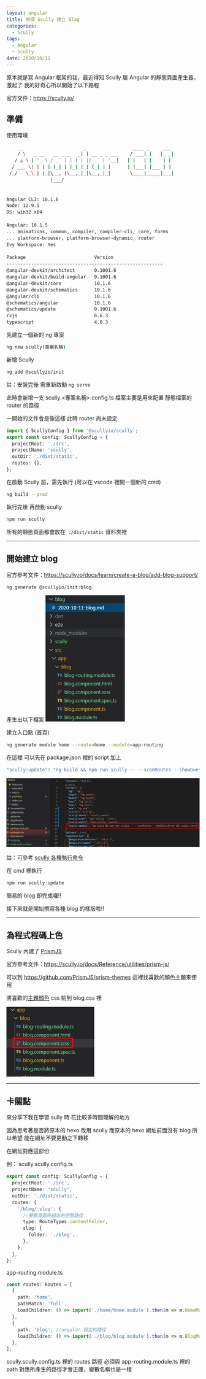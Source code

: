 ```yaml
---
layout: angular
title: 初探 Scully 建立 blog
categories:
  - Scully
tags:
  - Angular
  - Scully
date: 2020/10/11
---
```


原本就是寫 Angular 框架的我，最近得知 Scully 屬 Angular 的靜態頁面產生器，激起了
我的好奇心所以開始了以下路程

官方文件：https://scully.io/

## 準備

使用環境

```bash
     _                      _                 ____ _     ___
    / \   _ __   __ _ _   _| | __ _ _ __     / ___| |   |_ _|
   / △ \ | '_ \ / _` | | | | |/ _` | '__|   | |   | |    | |
  / ___ \| | | | (_| | |_| | | (_| | |      | |___| |___ | |
 /_/   \_\_| |_|\__, |\__,_|_|\__,_|_|       \____|_____|___|
                |___/


Angular CLI: 10.1.6
Node: 12.9.1
OS: win32 x64

Angular: 10.1.5
... animations, common, compiler, compiler-cli, core, forms
... platform-browser, platform-browser-dynamic, router
Ivy Workspace: Yes

Package                         Version
---------------------------------------------------------
@angular-devkit/architect       0.1001.6
@angular-devkit/build-angular   0.1001.6
@angular-devkit/core            10.1.6
@angular-devkit/schematics      10.1.6
@angular/cli                    10.1.6
@schematics/angular             10.1.6
@schematics/update              0.1001.6
rxjs                            6.6.3
typescript                      4.0.3
```

先建立一個新的 ng 專案

```bash
ng new scully(專案名稱)
```

新增 Scully

```bash
ng add @scullyio/init
```

註：安裝完後 需重新啟動 `ng serve`

此時會新增一支 scully.<專案名稱>.config.ts 檔案主要是用來配置 靜態檔案的 router
的路徑

一開始的文件會是像這樣 此時 router 尚未設定

```ts
import { ScullyConfig } from '@scullyio/scully';
export const config: ScullyConfig = {
  projectRoot: './src',
  projectName: 'scully',
  outDir: './dist/static',
  routes: {},
};
```

在啟動 Scully 前，需先執行 (可以在 vscode 裡開一個新的 cmd)

```bash
ng build --prod
```

執行完後 再啟動 scully

```bash
npm run scully
```

所有的靜態頁面都會放在` ./dist/static` 資料夾裡

---

## 開始建立 blog

官方參考文件：https://scully.io/docs/learn/create-a-blog/add-blog-support/

```bash
ng generate @scullyio/init:blog
```

產生出以下檔案
<img src="assets/images/angular/scully_install/createBlog.jpg"/>

建立入口點 (首頁)

```bash
ng generate module home --route=home --module=app-routing
```

在這裡 可以先在 package.json 裡的 script 加上

```bash
"scully:update": "ng build && npm run scully -- --scanRoutes --showGuessError && scully serve"
```

<img src="assets/images/angular/scully_install/updatePackage.jpg"/>

註：可參考
[scully 各種執行命令](https://scully.io/docs/Reference/command-line-options/)

在 cmd 裡執行

```bash
npm run scully:update
```

簡易的 blog 即完成囉!!

接下來就是開始撰寫各種 blog 的樣版啦!!

---

## 為程式程碼上色

Scully 內建了 [PrismJS](https://prismjs.com/)

官方參考文件：https://scully.io/docs/Reference/utilities/prism-js/

可以到 https://github.com/PrismJS/prism-themes 這裡找喜歡的顏色主題來使用

將喜歡的[主題顏色](https://github.com/PrismJS/prism-themes/tree/master/themes)
css 貼到 blog.css 裡

<img src="assets/images/angular/scully_install/codeAddColor.jpg"/>

---

## 卡關點

來分享下我在學習 sully 時 花比較多時間理解的地方

因為思考著是否將原本的 hexo 改用 scully 而原本的 hexo 網址前面沒有 blog 所以希望
能在網址不要更動之下轉移

在網址對應這部份

例： scully.scully.config.ts

```ts
export const config: ScullyConfig = {
  projectRoot: './src',
  projectName: 'scully',
  outDir: './dist/static',
  routes: {
    '/blog/:slug': {
      //靜態頁面所組出的完整路徑
      type: RouteTypes.contentFolder,
      slug: {
        folder: './blog',
      },
    },
  },
};
```

app-routing.module.ts

```ts
const routes: Routes = [
  {
    path: 'home',
    pathMatch: 'full',
    loadChildren: () => import('./home/home.module').then(m => m.HomeModule),
  },
  {
    path: 'blog', //angular 設定的路徑
    loadChildren: () => import('./blog/blog.module').then(m => m.BlogModule),
  },
];
```

scully.scully.config.ts 裡的 routes 路徑 必須與 app-routing.module.ts 裡的 path
對應所產生的路徑才會正確，變數名稱也是一樣
